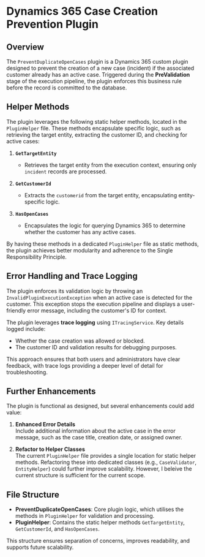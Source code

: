# Dynamics 365 Case Creation Prevention Plugin

## Overview

The `PreventDuplicateOpenCases` plugin is a Dynamics 365 custom plugin designed to prevent the creation of a new case (incident) if the associated customer already has an active case. Triggered during the **PreValidation** stage of the execution pipeline, the plugin enforces this business rule before the record is committed to the database. 

## Helper Methods

The plugin leverages the following static helper methods, located in the `PluginHelper` file. These methods encapsulate specific logic, such as retrieving the target entity, extracting the customer ID, and checking for active cases:

1. **`GetTargetEntity`**  
   - Retrieves the target entity from the execution context, ensuring only `incident` records are processed.

2. **`GetCustomerId`**  
   - Extracts the `customerid` from the target entity, encapsulating entity-specific logic.

3. **`HasOpenCases`**  
   - Encapsulates the logic for querying Dynamics 365 to determine whether the customer has any active cases.

By having these methods in a dedicated `PluginHelper` file as static methods, the plugin achieves better modularity and adherence to the Single Responsibility Principle.

## Error Handling and Trace Logging

The plugin enforces its validation logic by throwing an `InvalidPluginExecutionException` when an active case is detected for the customer. This exception stops the execution pipeline and displays a user-friendly error message, including the customer's ID for context.

The plugin leverages **trace logging** using `ITracingService`. Key details logged include:

- Whether the case creation was allowed or blocked.
- The customer ID and validation results for debugging purposes.

This approach ensures that both users and administrators have clear feedback, with trace logs providing a deeper level of detail for troubleshooting.

## Further Enhancements

The plugin is functional as designed, but several enhancements could add value:

1. **Enhanced Error Details**  
   Include additional information about the active case in the error message, such as the case title, creation date, or assigned owner.

2. **Refactor to Helper Classes**  
   The current `PluginHelper` file provides a single location for static helper methods. Refactoring these into dedicated classes (e.g., `CaseValidator`, `EntityHelper`) could further improve scalability. However, I beleive the current structure is sufficient for the current scope.

## File Structure

- **PreventDuplicateOpenCases**: Core plugin logic, which utilises the methods in `PluginHelper` for validation and processing.
- **PluginHelper**: Contains the static helper methods `GetTargetEntity`, `GetCustomerId`, and `HasOpenCases`.

This structure ensures separation of concerns, improves readability, and supports future scalability.

